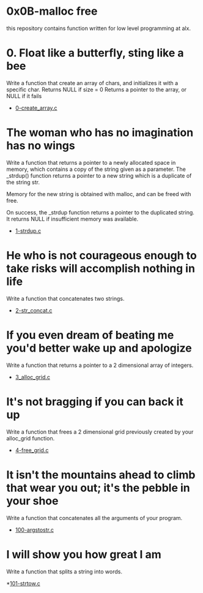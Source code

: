 # 0x0B-malloc free

this repository contains function written for low level programming at alx.

# 0. Float like a butterfly, sting like a bee

Write a function that create an array of chars, and initializes it with a specific char.
Returns NULL if size = 0
Returns a pointer to the array, or NULL if it fails
* [0-create_array.c](./0-create_array.c)

# The woman who has no imagination has no wings

Write a function that returns a pointer to a newly allocated space in memory, which contains a copy of the string given as a parameter.
The _strdup() function returns a pointer to a new string which is a duplicate of the string str.
 
Memory for the new string is obtained with malloc, and can be freed with free.

On success, the _strdup function returns a pointer to the duplicated string. It returns NULL if insufficient memory was available.

* [1-strdup.c](./1-strdup.c)

# He who is not courageous enough to take risks will accomplish nothing in life
Write a function that concatenates two strings.

* [2-str_concat.c](./2-str_concat.c)

# If you even dream of beating me you'd better wake up and apologize

Write a function that returns a pointer to a 2 dimensional array of integers.

* [3_alloc_grid.c](./3-alloc_grid.c)

# It's not bragging if you can back it up

Write a function that frees a 2 dimensional grid previously created by your alloc_grid function.

* [4-free_grid.c](./4-free_grid.c)

# It isn't the mountains ahead to climb that wear you out; it's the pebble in your shoe

Write a function that concatenates all the arguments of your program.

* [100-argstostr.c](./100-argstostr.c)

# I will show you how great I am

Write a function that splits a string into words.

*[101-strtow.c](./101-strtow.c)